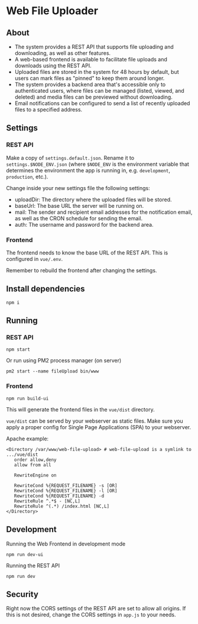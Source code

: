 # Web File Uploader

## About

- The system provides a REST API that supports file uploading and downloading, as well as other features.
- A web-based frontend is available to facilitate file uploads and downloads using the REST API.
- Uploaded files are stored in the system for 48 hours by default, but users can mark files as "pinned" to keep them
  around longer.
- The system provides a backend area that's accessible only to authenticated users, where files can be managed (listed,
  viewed, and deleted) and media files can be previewed without downloading.
- Email notifications can be configured to send a list of recently uploaded files to a specified address.

## Settings

### REST API

Make a copy of `settings.default.json`.
Rename it to `settings.$NODE_ENV.json` (where `$NODE_ENV` is the environment variable that determines the environment
the app is running in, e.g. `development`, `production`, etc.).

Change inside your new settings file the following settings:

- uploadDir: The directory where the uploaded files will be stored.
- baseUrl: The base URL the server will be running on.
- mail: The sender and recipient email addresses for the notification email, as well as the CRON schedule for sending
  the email.
- auth: The username and password for the backend area.

### Frontend

The frontend needs to know the base URL of the REST API.
This is configured in `vue/.env`.

Remember to rebuild the frontend after changing the settings.

## Install dependencies

    npm i


## Running

### REST API

    npm start

Or run using PM2 process manager (on server)

    pm2 start --name fileUpload bin/www


### Frontend

    npm run build-ui

This will generate the frontend files in the `vue/dist` directory.

`vue/dist` can be served by your webserver as static files.
Make sure you apply a proper config for Single Page Applications (SPA) to your webserver.

Apache example:
```
<Directory /var/www/web-file-upload> # web-file-upload is a symlink to .../vue/dist
   order allow,deny
   allow from all

   RewriteEngine on

   RewriteCond %{REQUEST_FILENAME} -s [OR]
   RewriteCond %{REQUEST_FILENAME} -l [OR]
   RewriteCond %{REQUEST_FILENAME} -d
   RewriteRule ^.*$ - [NC,L]
   RewriteRule ^(.*) /index.html [NC,L]
</Directory>
```

## Development

Running the Web Frontend in development mode

    npm run dev-ui

Running the REST API

    npm run dev

## Security

Right now the CORS settings of the REST API are set to allow all origins.
If this is not desired, change the CORS settings in `app.js` to your needs.

